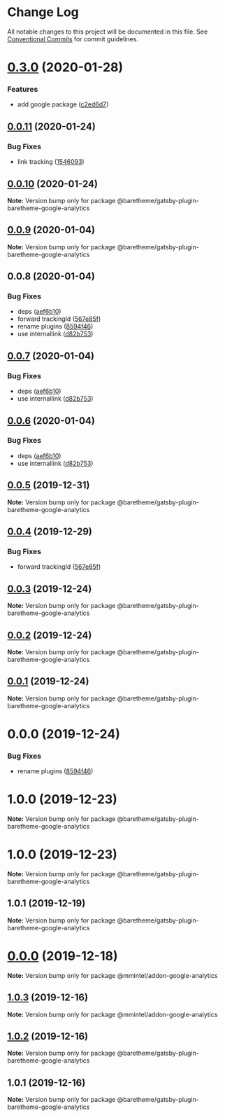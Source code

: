 # Change Log

All notable changes to this project will be documented in this file.
See [Conventional Commits](https://conventionalcommits.org) for commit guidelines.

# [0.3.0](https://gitlab.com/baretheme/theme/compare/v0.2.0...v0.3.0) (2020-01-28)


### Features

* add google package ([c2ed6d7](https://gitlab.com/baretheme/theme/commit/c2ed6d758a579928d3ad6ee8604e9c87467df31e))





## [0.0.11](https://gitlab.com/baretheme/premium/compare/v0.0.10...v0.0.11) (2020-01-24)


### Bug Fixes

* link tracking ([1546093](https://gitlab.com/baretheme/premium/commit/1546093a16fa386687b4c62094ad71e46a8684ba))





## [0.0.10](https://gitlab.com/baretheme/premium/compare/v0.0.9...v0.0.10) (2020-01-24)

**Note:** Version bump only for package @baretheme/gatsby-plugin-baretheme-google-analytics





## [0.0.9](https://gitlab.com/baretheme/premium/compare/v0.0.8...v0.0.9) (2020-01-04)

**Note:** Version bump only for package @baretheme/gatsby-plugin-baretheme-google-analytics





## 0.0.8 (2020-01-04)


### Bug Fixes

* deps ([aef6b10](https://gitlab.com/baretheme/premium/commit/aef6b10001b5cfb2de522b205d5bb06c1e320f2f))
* forward trackingId ([567e85f](https://gitlab.com/baretheme/premium/commit/567e85fb0b11548058ae0b07b62e5df02ec856f7))
* rename plugins ([8594f46](https://gitlab.com/baretheme/premium/commit/8594f46f2d6bd550280b3ed7ac6cf1291e0e2435))
* use internallink ([d82b753](https://gitlab.com/baretheme/premium/commit/d82b753112eedc0cbc5dba6dfd8a7e521e080a36))





## [0.0.7](https://gitlab.com/baretheme/premium/compare/v0.0.5...v0.0.7) (2020-01-04)


### Bug Fixes

* deps ([aef6b10](https://gitlab.com/baretheme/premium/commit/aef6b10001b5cfb2de522b205d5bb06c1e320f2f))
* use internallink ([d82b753](https://gitlab.com/baretheme/premium/commit/d82b753112eedc0cbc5dba6dfd8a7e521e080a36))





## [0.0.6](https://gitlab.com/baretheme/premium/compare/v0.0.5...v0.0.6) (2020-01-04)


### Bug Fixes

* deps ([aef6b10](https://gitlab.com/baretheme/premium/commit/aef6b10001b5cfb2de522b205d5bb06c1e320f2f))
* use internallink ([d82b753](https://gitlab.com/baretheme/premium/commit/d82b753112eedc0cbc5dba6dfd8a7e521e080a36))





## [0.0.5](https://gitlab.com/baretheme/premium/compare/v0.0.4...v0.0.5) (2019-12-31)

**Note:** Version bump only for package @baretheme/gatsby-plugin-baretheme-google-analytics





## [0.0.4](https://gitlab.com/baretheme/premium/compare/v0.0.3...v0.0.4) (2019-12-29)


### Bug Fixes

* forward trackingId ([567e85f](https://gitlab.com/baretheme/premium/commit/567e85fb0b11548058ae0b07b62e5df02ec856f7))





## [0.0.3](https://gitlab.com/baretheme/premium/compare/v0.0.2...v0.0.3) (2019-12-24)

**Note:** Version bump only for package @baretheme/gatsby-plugin-baretheme-google-analytics





## [0.0.2](https://gitlab.com/baretheme/premium/compare/v0.0.1...v0.0.2) (2019-12-24)

**Note:** Version bump only for package @baretheme/gatsby-plugin-baretheme-google-analytics





## [0.0.1](https://gitlab.com/baretheme/premium/compare/v0.0.0...v0.0.1) (2019-12-24)

**Note:** Version bump only for package @baretheme/gatsby-plugin-baretheme-google-analytics





# 0.0.0 (2019-12-24)


### Bug Fixes

* rename plugins ([8594f46](https://gitlab.com/baretheme/premium/commit/8594f46f2d6bd550280b3ed7ac6cf1291e0e2435))





# 1.0.0 (2019-12-23)

**Note:** Version bump only for package @baretheme/gatsby-plugin-baretheme-google-analytics





# 1.0.0 (2019-12-23)

**Note:** Version bump only for package @baretheme/gatsby-plugin-baretheme-google-analytics





## 1.0.1 (2019-12-19)

**Note:** Version bump only for package @baretheme/gatsby-plugin-baretheme-google-analytics





# [0.0.0](https://gitlab.com/baretheme/premium/compare/v1.0.3...v0.0.0) (2019-12-18)

**Note:** Version bump only for package @mmintel/addon-google-analytics





## [1.0.3](https://github.com/mmintel/baretheme-plugins/compare/v1.0.2...v1.0.3) (2019-12-16)

**Note:** Version bump only for package @mmintel/addon-google-analytics





## [1.0.2](https://github.com/mmintel/baretheme-plugins/compare/v1.0.1...v1.0.2) (2019-12-16)

**Note:** Version bump only for package @baretheme/gatsby-plugin-baretheme-google-analytics





## 1.0.1 (2019-12-16)

**Note:** Version bump only for package @baretheme/gatsby-plugin-baretheme-google-analytics
